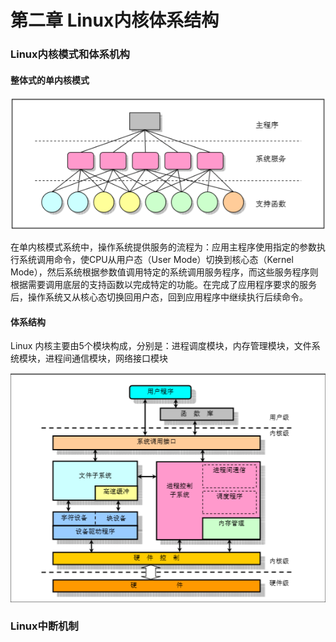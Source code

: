 # 第二章  Linux内核体系结构

### Linux内核模式和体系机构

#### 整体式的单内核模式

![单内核模式的简单结构模型](./单内核模式.png)

在单内核模式系统中，操作系统提供服务的流程为：应用主程序使用指定的参数执行系统调用命令，使CPU从用户态（User Mode）切换到核心态（Kernel Mode），然后系统根据参数值调用特定的系统调用服务程序，而这些服务程序则根据需要调用底层的支持函数以完成特定的功能。在完成了应用程序要求的服务后，操作系统又从核心态切换回用户态，回到应用程序中继续执行后续命令。

#### 体系结构

Linux 内核主要由5个模块构成，分别是：进程调度模块，内存管理模块，文件系统模块，进程间通信模块，网络接口模块

![内核结构框图](./内核机构框图.png)



### Linux中断机制


